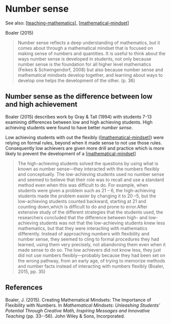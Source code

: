# Number sense

See also: [[teaching-mathematics]], [[mathematical-mindset]]

Boaler (2015)
> Number sense reflects a deep understanding of mathematics, but it comes about through a mathematical mindset that is focused on making sense of numbers and quantities. It is useful to think about the ways number sense is developed in students, not only because number sense is the foundation for all higher level mathematics (Feikes & Schwingendorf, 2008) but also because number sense and mathematical mindsets develop together, and learning about ways to develop one helps the development of the other. (p. 36)

## Number sense as the difference between low and high achievement

Boaler (2015) describes work by Gray & Tall (1994) with students 7-13 examining differences between low and high achieving students. High achieving students were found to have better _number sense_.

Low achieving students with out the flexibly ([[mathematical-mindset]]) were relying on formal rules, beyond when it made sense to not use those rules. Consequently low achievers are given more drill and practice which is more likely to prevent the development of a [[mathematical-mindset]]

> The high-achieving students solved the questions by using what is known as number sense—they interacted with the numbers flexibly and conceptually. The low-achieving students used no number sense and seemed to believe that their role was to recall and use a standard method even when this was difficult to do. For example, when students were given a problem such as 21 – 6, the high-achieving students made the problem easier by changing it to 20 –5, but the low-achieving students counted backward, starting at 21 and counting down,which is difficult to do and prone to error.After extensive study of the different strategies that the students used, the researchers concluded that the difference between high- and low-achieving students was not that the low-achieving students knew less mathematics, but that they were interacting with mathematics differently. Instead of approaching numbers with flexibility and number sense, they seemed to cling to formal procedures they had learned, using them very precisely, not abandoning them even when it made sense to do so. The low achievers did not know less, they just did not use numbers flexibly—probably because they had been set on the wrong pathway, from an early age, of trying to memorize methods and number facts instead of interacting with numbers flexibly (Boaler, 2015, pp. 35)

## References

Boaler, J. (2015). Creating Mathematical Mindsets: The Importance of Flexibility with Numbers. In *Mathematical Mindsets: Unleashing Students' Potential Through Creative Math, Inspiring Messages and Innovative Teaching* (pp. 33--56). John Wiley & Sons, Incorporated.


[//begin]: # "Autogenerated link references for markdown compatibility"
[teaching-mathematics]: teaching-mathematics "Teaching Mathematics"
[mathematical-mindset]: mathematical-mindset "Mathematical Mindset"
[//end]: # "Autogenerated link references"